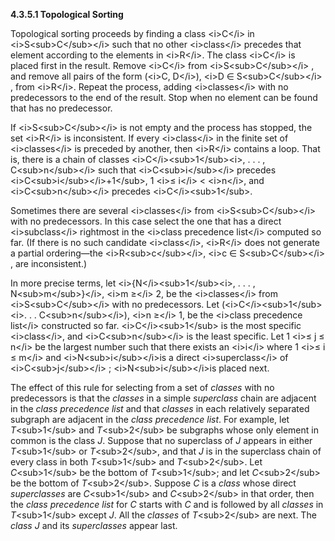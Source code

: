 **4.3.5.1 Topological Sorting** 

Topological sorting proceeds by finding a class \<i\>C\</i\> in \<i\>S\<sub\>C\</sub\>\</i\> such that no other \<i\>class\</i\> precedes that element according to the elements in \<i\>R\</i\>. The class \<i\>C\</i\> is placed first in the result. Remove \<i\>C\</i\> from \<i\>S\<sub\>C\</sub\>\</i\> , and remove all pairs of the form (\<i\>C, D\</i\>), \<i\>D ∈ S\<sub\>C\</sub\>\</i\> , from \<i\>R\</i\>. Repeat the process, adding \<i\>classes\</i\> with no predecessors to the end of the result. Stop when no element can be found that has no predecessor. 

If \<i\>S\<sub\>C\</sub\>\</i\> is not empty and the process has stopped, the set \<i\>R\</i\> is inconsistent. If every \<i\>class\</i\> in the finite set of \<i\>classes\</i\> is preceded by another, then \<i\>R\</i\> contains a loop. That is, there is a chain of classes \<i\>C\</i\>\<sub\>1\</sub\>\<i\>, . . . , C\<sub\>n\</sub\>\</i\> such that \<i\>C\<sub\>i\</sub\>\</i\> precedes \<i\>C\<sub\>i\</sub\>\</i\>+1\</sub\>, 1 \<i\>≤ i\</i\> \< \<i\>n\</i\>, and \<i\>C\<sub\>n\</sub\>\</i\> precedes \<i\>C\</i\>\<sub\>1\</sub\>. 

Sometimes there are several \<i\>classes\</i\> from \<i\>S\<sub\>C\</sub\>\</i\> with no predecessors. In this case select the one that has a direct \<i\>subclass\</i\> rightmost in the \<i\>class precedence list\</i\> computed so far. (If there is no such candidate \<i\>class\</i\>, \<i\>R\</i\> does not generate a partial ordering—the \<i\>R\<sub\>c\</sub\>\</i\>, \<i\>c ∈ S\<sub\>C\</sub\>\</i\> , are inconsistent.)  



In more precise terms, let \<i\>\{N\</i\>\<sub\>1\</sub\>\<i\>, . . . , N\<sub\>m\</sub\>\}\</i\>, \<i\>m ≥\</i\> 2, be the \<i\>classes\</i\> from \<i\>S\<sub\>C\</sub\>\</i\> with no predecessors. Let (\<i\>C\</i\>\<sub\>1\</sub\> \<i\>. . . C\<sub\>n\</sub\>\</i\>), \<i\>n ≥\</i\> 1, be the \<i\>class precedence list\</i\> constructed so far. \<i\>C\</i\>\<sub\>1\</sub\> is the most specific \<i\>class\</i\>, and \<i\>C\<sub\>n\</sub\>\</i\> is the least specific. Let 1 \<i\>≤ j ≤ n\</i\> be the largest number such that there exists an \<i\>i\</i\> where 1 \<i\>≤ i ≤ m\</i\> and \<i\>N\<sub\>i\</sub\>\</i\>is a direct \<i\>superclass\</i\> of \<i\>C\<sub\>j\</sub\>\</i\> ; \<i\>N\<sub\>i\</sub\>\</i\>is placed next. 

The effect of this rule for selecting from a set of *classes* with no predecessors is that the *classes* in a simple *superclass* chain are adjacent in the *class precedence list* and that *classes* in each relatively separated subgraph are adjacent in the *class precedence list*. For example, let *T*\<sub\>1\</sub\> and *T*\<sub\>2\</sub\> be subgraphs whose only element in common is the class *J*. Suppose that no superclass of *J* appears in either *T*\<sub\>1\</sub\> or *T*\<sub\>2\</sub\>, and that *J* is in the superclass chain of every class in both *T*\<sub\>1\</sub\> and *T*\<sub\>2\</sub\>. Let *C*\<sub\>1\</sub\> be the bottom of *T*\<sub\>1\</sub\>; and let *C*\<sub\>2\</sub\> be the bottom of *T*\<sub\>2\</sub\>. Suppose *C* is a *class* whose direct *superclasses* are *C*\<sub\>1\</sub\> and *C*\<sub\>2\</sub\> in that order, then the *class precedence list* for *C* starts with *C* and is followed by all *classes* in *T*\<sub\>1\</sub\> except *J*. All the *classes* of *T*\<sub\>2\</sub\> are next. The *class J* and its *superclasses* appear last. 

